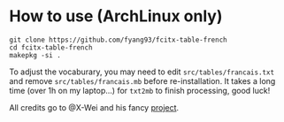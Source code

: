 # How to use (ArchLinux only)

```
git clone https://github.com/fyang93/fcitx-table-french
cd fcitx-table-french
makepkg -si .
```

To adjust the vocaburary, you may need to edit `src/tables/francais.txt` and remove `src/tables/francais.mb` before re-installation.
It takes a long time (over 1h on my laptop...) for `txt2mb` to finish processing, good luck!

All credits go to @X-Wei and his fancy [project](https://github.com/X-Wei/fcitx-table-french).

